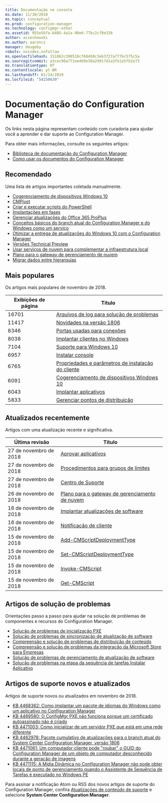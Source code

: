 ```yaml
---
title: Documentação no console
ms.date: 11/30/2018
ms.topic: conceptual
ms.prod: configuration-manager
ms.technology: configmgr-other
ms.assetid: 955e56fa-6485-4a1a-90e6-77bc2cf8e326
author: aczechowski
ms.author: aaroncz
manager: dougeby
robots: noindex,nofollow
ms.openlocfilehash: 151862c390518cf68450c3eb3727a777bc575c5a
ms.sourcegitcommit: a3cec96a771eed69e58a29917d1a3fe1a5fb2e73
ms.translationtype: HT
ms.contentlocale: pt-BR
ms.lasthandoff: 01/14/2019
ms.locfileid: "54250639"
---
```

<!-- 
- Feature 1357546
- This page displays in-console, under the Community workspace, Documentation node. 
- Don't use any relative links; must be full https://docs.microsoft.com and language neutral
- Process: https://microsoft.sharepoint.com/teams/ConfigMgr/Documents/ContentPub/Data%20collection%20process%20for%20Feature%201357546%20In-console%20documentation.docx?web=1
-->


# <a name="configuration-manager-documentation"></a>Documentação do Configuration Manager
Os links nesta página representam conteúdo com curadoria para ajudar você a aprender e dar suporte ao Configuration Manager. 

Para obter mais informações, consulte os seguintes artigos:
- [Biblioteca de documentação do Configuration Manager](https://docs.microsoft.com/sccm)  
- [Como usar os documentos do Configuration Manager](https://docs.microsoft.com/sccm/core/understand/use-docs)



## <a name="recommended"></a>Recomendado 
Uma lista de artigos importantes coletada manualmente.

- [Cogerenciamento de dispositivos Windows 10](https://docs.microsoft.com/sccm/comanage/overview)  
- [CMPivot](https://docs.microsoft.com/sccm/core/servers/manage/cmpivot)  
- [Criar e executar scripts do PowerShell](https://docs.microsoft.com/sccm/apps/deploy-use/create-deploy-scripts)  
- [Implantações em fases](https://docs.microsoft.com/sccm/osd/deploy-use/create-phased-deployment-for-task-sequence)  
- [Gerenciar atualizações do Office 365 ProPlus](https://docs.microsoft.com/sccm/sum/deploy-use/manage-office-365-proplus-updates)  
- [Conceitos básicos do branch atual do Configuration Manager e do Windows como um serviço](https://docs.microsoft.com/sccm/core/understand/configuration-manager-and-windows-as-service)
- [Otimizar a entrega de atualizações do Windows 10 com o Configuration Manager](https://docs.microsoft.com/sccm/sum/deploy-use/optimize-windows-10-update-delivery)
- [Versões Technical Preview](https://docs.microsoft.com/sccm/core/get-started/technical-preview)
- [Usar serviços de nuvem para complementar a infraestrutura local](https://docs.microsoft.com/sccm/core/understand/use-cloud-services)
- [Plano para o gateway de gerenciamento de nuvem](https://docs.microsoft.com/sccm/core/clients/manage/plan-cloud-management-gateway)
- [Migrar dados entre hierarquias](https://docs.microsoft.com/sccm/core/migration/migrate-data-between-hierarchies)



## <a name="trending"></a>Mais populares
Os artigos mais populares de novembro de 2018.

 | Exibições de página | Título | 
 |------------|-------| 
 | 16701 | [Arquivos de log para solução de problemas](https://docs.microsoft.com/sccm/core/plan-design/hierarchy/log-files) | 
 | 11417 | [Novidades na versão 1806](https://docs.microsoft.com/sccm/core/plan-design/changes/whats-new-in-version-1806) | 
 | 8346 | [Portas usadas para conexões](https://docs.microsoft.com/sccm/core/plan-design/hierarchy/ports) | 
 | 8038 | [Implantar clientes no Windows](https://docs.microsoft.com/sccm/core/clients/deploy/deploy-clients-to-windows-computers) | 
 | 7104 | [Suporte para Windows 10](https://docs.microsoft.com/sccm/core/plan-design/configs/support-for-windows-10) | 
 | 6957 | [Instalar console](https://docs.microsoft.com/sccm/core/servers/deploy/install/install-consoles) | 
 | 6765 | [Propriedades e parâmetros de instalação do cliente](https://docs.microsoft.com/sccm/core/clients/deploy/about-client-installation-properties) | 
 | 6091 | [Cogerenciamento de dispositivos Windows 10](https://docs.microsoft.com/sccm/comanage/overview) | 
 | 6043 | [Implantar aplicativos](https://docs.microsoft.com/sccm/apps/deploy-use/deploy-applications) | 
 | 5833 | [Gerenciar pontos de distribuição](https://docs.microsoft.com/sccm/core/servers/deploy/configure/install-and-configure-distribution-points) | 



## <a name="recently-updated"></a>Atualizados recentemente
Artigos com uma atualização recente e significativa.

 | Última revisão | Título | 
 |---------------|-------|
 | 27 de novembro de 2018 | [Aprovar aplicativos](https://docs.microsoft.com/sccm/apps/deploy-use/app-approval) | 
 | 27 de novembro de 2018 | [Procedimentos para grupos de limites](https://docs.microsoft.com/sccm/core/servers/deploy/configure/boundary-group-procedures) | 
 | 27 de novembro de 2018 | [Centro de Suporte](https://docs.microsoft.com/sccm/core/support/support-center) | 
 | 26 de novembro de 2018 | [Plano para o gateway de gerenciamento de nuvem](https://docs.microsoft.com/sccm/core/clients/manage/cmg/plan-cloud-management-gateway) | 
 | 16 de novembro de 2018 | [Implantar atualizações de software](https://docs.microsoft.com/sccm/sum/deploy-use/deploy-software-updates) | 
 | 16 de novembro de 2018 | [Notificação de cliente](https://docs.microsoft.com/sccm/core/clients/manage/client-notification) | 
 | 15 de novembro de 2018 | [Add-CMScriptDeploymentType](https://docs.microsoft.com/powershell/module/configurationmanager/add-cmscriptdeploymenttype) | 
 | 15 de novembro de 2018 | [Set-CMScriptDeploymentType](https://docs.microsoft.com/powershell/module/configurationmanager/set-cmscriptdeploymenttype) | 
 | 15 de novembro de 2018 | [Invoke-CMScript](https://docs.microsoft.com/powershell/module/configurationmanager/invoke-cmscript) | 
 | 15 de novembro de 2018 | [Get-CMScript](https://docs.microsoft.com/powershell/module/configurationmanager/get-cmscript) | 



## <a name="troubleshooting-articles"></a>Artigos de solução de problemas
Orientações passo a passo para ajudar na solução de problemas de componentes e recursos do Configuration Manager.

- [Solução de problemas de inicialização PXE](https://support.microsoft.com/help/4468612)
- [Solução de problemas de sincronização de atualização de software](https://support.microsoft.com/help/10059)
- [Compreensão e solução de problemas de distribuição de conteúdo](https://support.microsoft.com/help/4000401)
- [Compreensão e solução de problemas da integração da Microsoft Store para Empresas](https://support.microsoft.com/help/4010214)
- [Solução de problemas de gerenciamento de atualização de software](https://support.microsoft.com/help/10680)
- [Solução de problemas na etapa da sequência de tarefas Instalar Aplicativo](https://support.microsoft.com/help/18408/)



## <a name="new-and-updated-support-articles"></a>Artigos de suporte novos e atualizados
Artigos de suporte novos ou atualizados em novembro de 2018.

- [KB 4468362: Como implantar um pacote de idiomas do Windows como um aplicativo no Configuration Manager](https://support.microsoft.com/help/4468362)
- [KB 4469580: O ConfigMgr PXE não funciona porque um certificado autoassinado não é criado](https://support.microsoft.com/help/4469580/)
- [KB 4471003: Como inicializar de um servidor PXE que está em uma rede diferente](https://support.microsoft.com/help/4471003)
- [KB 4462978: Pacote cumulativo de atualizações para o branch atual do System Center Configuration Manager, versão 1806](https://support.microsoft.com/help/4462978)
- [KB 4471061: Um computador cliente pode "roubar" o GUID do Configuration Manager de um objeto de computador desconhecido durante a geração de imagens](https://support.microsoft.com/help/4471061)
- [KB 4471115: A Mídia Dinâmica no Configuration Manager não pode obter locais de ponto de gerenciamento quando o Assistente de Sequência de Tarefas é executado no Windows PE](https://support.microsoft.com/help/4471115)


Para assinar a notificação Atom ou RSS dos novos artigos de suporte do Configuration Manager, confira [Atualizações de conteúdo de suporte](https://support.microsoft.com/help/4089498/) e selecione **System Center Configuration Manager**.  
